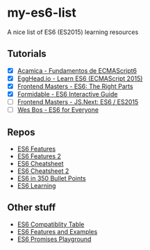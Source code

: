 # my-es6-list
A nice list of ES6 (ES2015) learning resources

## Tutorials
* [x] [Acamica - Fundamentos de ECMAScript6](https://www.acamica.com/cursos/134/es6-inicial)
* [x] [EggHead.io - Learn ES6 (ECMAScript 2015)](https://egghead.io/courses/learn-es6-ecmascript-2015)
* [x] [Frontend Masters - ES6: The Right Parts](https://frontendmasters.com/courses/es6-right-parts/)
* [x] [Formidable - ES6 Interactive Guide](http://stack.formidable.com/es6-interactive-guide/#/)
* [ ] [Frontend Masters - JS.Next: ES6 / ES2015](https://frontendmasters.com/courses/jsnext-es6/)
* [ ] [Wes Bos - ES6 for Everyone](https://es6.io/)

## Repos
- [ES6 Features](https://github.com/lukehoban/es6features)
- [ES6 Features 2](https://github.com/rse/es6-features/)
- [ES6 Cheatsheet](https://github.com/DrkSephy/es6-cheatsheet)
- [ES6 Cheatsheet 2](https://devhints.io/es6)
- [ES6 in 350 Bullet Points](https://github.com/bevacqua/es6)
- [ES6 Learning](https://github.com/ericdouglas/ES6-Learning)

## Other stuff
- [ES6 Compatiblity Table](http://kangax.github.io/compat-table/es6/)
- [ES6 Features and Examples](https://github.com/markerikson/react-redux-links/blob/master/es6-features.md)
- [ES6 Promises Playground](https://bevacqua.github.io/promisees/)


